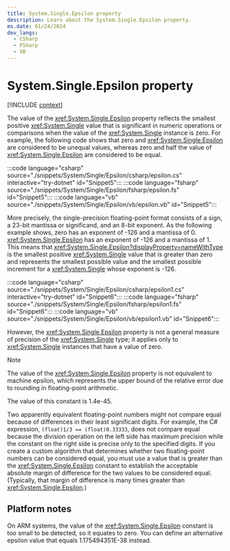 ```yaml
---
title: System.Single.Epsilon property
description: Learn about the System.Single.Epsilon property.
ms.date: 01/24/2024
dev_langs:
  - CSharp
  - FSharp
  - VB
---
```

# System.Single.Epsilon property

[!INCLUDE [context](includes/context.md)]

The value of the <xref:System.Single.Epsilon> property reflects the smallest positive <xref:System.Single> value that is significant in numeric operations or comparisons when the value of the <xref:System.Single> instance is zero. For example, the following code shows that zero and <xref:System.Single.Epsilon> are considered to be unequal values, whereas zero and half the value of <xref:System.Single.Epsilon> are considered to be equal.

:::code language="csharp" source="./snippets/System/Single/Epsilon/csharp/epsilon.cs"  interactive="try-dotnet" id="Snippet5":::
:::code language="fsharp" source="./snippets/System/Single/Epsilon/fsharp/epsilon.fs"  id="Snippet5":::
:::code language="vb" source="./snippets/System/Single/Epsilon/vb/epsilon.vb" id="Snippet5":::

More precisely, the single-precision floating-point format consists of a sign, a 23-bit mantissa or significand, and an 8-bit exponent. As the following example shows, zero has an exponent of -126 and a mantissa of 0. <xref:System.Single.Epsilon> has an exponent of -126 and a mantissa of 1. This means that <xref:System.Single.Epsilon?displayProperty=nameWithType> is the smallest positive <xref:System.Single> value that is greater than zero and represents the smallest possible value and the smallest possible increment for a <xref:System.Single> whose exponent is -126.

:::code language="csharp" source="./snippets/System/Single/Epsilon/csharp/epsilon1.cs"  interactive="try-dotnet" id="Snippet6":::
:::code language="fsharp" source="./snippets/System/Single/Epsilon/fsharp/epsilon1.fs"  id="Snippet6":::
:::code language="vb" source="./snippets/System/Single/Epsilon/vb/epsilon1.vb" id="Snippet6":::

However, the <xref:System.Single.Epsilon> property is not a general measure of precision of the <xref:System.Single> type; it applies only to <xref:System.Single> instances that have a value of zero.

> [!NOTE]
> The value of the <xref:System.Single.Epsilon> property is not equivalent to machine epsilon, which represents the upper bound of the relative error due to rounding in floating-point arithmetic.

The value of this constant is 1.4e-45.

Two apparently equivalent floating-point numbers might not compare equal because of differences in their least significant digits. For example, the C# expression, `(float)1/3 == (float)0.33333`, does not compare equal because the division operation on the left side has maximum precision while the constant on the right side is precise only to the specified digits. If you create a custom algorithm that determines whether two floating-point numbers can be considered equal, you must use a value that is greater than the <xref:System.Single.Epsilon> constant to establish the acceptable absolute margin of difference for the two values to be considered equal. (Typically, that margin of difference is many times greater than <xref:System.Single.Epsilon>.)

## Platform notes

On ARM systems, the value of the <xref:System.Single.Epsilon> constant is too small to be detected, so it equates to zero. You can define an alternative epsilon value that equals 1.175494351E-38 instead.
